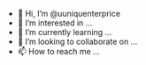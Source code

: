 - 👋 Hi, I’m @uuniquenterprice
- 👀 I’m interested in ...
- 🌱 I’m currently learning ...
- 💞️ I’m looking to collaborate on ...
- 📫 How to reach me ...

<!---
uuniquenterprice/uuniquenterprice is a ✨ special ✨ repository because its `README.md` (this file) appears on your GitHub profile.
You can click the Preview link to take a look at your changes.
--->

